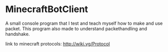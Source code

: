 # MinecraftBotClient
A small console program that I test and teach myself how to make and use packet. This program also made to understand packethandling and handshake.

link to minecraft protocols: http://wiki.vg/Protocol
